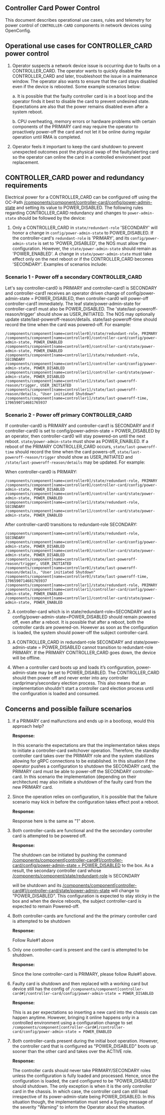 ## Controller Card Power Control

This document describes operational use cases, rules and telemetry for power control of `CONTROLLER-CARD` components in network devices using OpenConfig.


## Operational use cases for CONTROLLER_CARD power control

1. Operator suspects a network device issue is occurring due to faults on a CONTROLLER_CARD. The operator wants to quickly disable the CONTROLLER_CARD and later, troubleshoot the issue in a maintenance window. The operator also wants to ensure that the card stays disabled even if the device is rebooted. Some example scenarios below:
   
   a. It is possible that the faulty controller card is in a boot loop and the operator finds it best to disable the card to prevent undesired state. Expectations are also that the power remains disabled  even after a system reboot.
   
   b. CPU overheating, memory errors or hardware problems with certain components of the PRIMARY card may require the operator to proactively power-off the card and not let it be online during regular operation until RMA is completed.
   
3. Operator feels it important to keep the card shutdown to prevent unexpected outcomes post the physical swap of the faulty/alerting card so the operator can online the card in a controlled environment post replacement.


## CONTROLLER_CARD power and redundancy requirements 

Electrical power for a CONTROLLER_CARD can be configured off using the OC-Path [/components/component/controller-card/config/power-admin-state](https://openconfig.net/projects/models/schemadocs/yangdoc/openconfig-platform.html#components-component-controller-card-config-power-admin-state) and setting its value to POWER\_DISABLED.  The following rules regarding CONTROLLER_CARD redundancy and changes to `power-admin-state` should be followed by the device:



1. Only a CONTROLLER_CARD in `state/redundant-role` 'SECONDARY' will honor a change in `config/power-admin-state` to POWER_DISABLED. If the controller-card's `redundant-role` is 'PRIMARY', and its `config/power-admin-state` is set to 'POWER_DISABLED', the NOS must allow the configuration. However, the `state/power-admin-state` should remain as 'POWER_ENABLED'.  A change in `state/power-admin-state` must take effect only on the next reboot or if the CONTROLLER_CARD becomes 'SECONDARY'. Examples of scenarios include:
             
### Scenario 1 - Power off a secondary CONTROLLER_CARD

Let's say controller-card0 is PRIMARY and controller-card1 is SECONDARY and controller-card1 receives an operator driven change of config/power-admin-state = POWER_DISABLED, then controller-card0 will power-off controller-card1 immediately.  The leaf state/power-admin-state for controller-card1 must also be POWER_DISABLED. The 'state/last-poweroff-reason/trigger' should show as USER_INITIATED. The NOS may optionally update state/last-poweroff-reason/details. state/last-poweroff-time should record the time when the card was powered-off. For example:

```
/components/component[name=controller0]/state/redundant-role, PRIMARY
/components/component[name=controller0]/controller-card/config/power-admin-state, POWER_ENABLED
/components/component[name=controller0]/controller-card/state/power-admin-state, POWER_ENABLED
/components/component[name=controller1]/state/redundant-role, SECONDARY
/components/component[name=controller1]/controller-card/config/power-admin-state, POWER_DISABLED
/components/component[name=controller1]/controller-card/state/power-admin-state, POWER_DISABLED
/components/component[name=controller1]/state/last-poweroff-reason/trigger, USER_INITIATED
/components/component[name=controller1]/state/last-poweroff-reason/details, "User initiated Shutdown"
/components/component[name=controller1]/state/last-poweroff-time, 1706590714681765937
```

### Scenario 2 - Power off primary CONTROLLER_CARD
    
If controller-card0 is PRIMARY and controller-card1 is SECONDARY and if controller-card0 is set to config/power-admin-state = POWER_DISABLED by an operator, then controller-card0 will stay powered-on until the next reboot. `state/power-admin-state` must show as POWER_ENABLED. If a reboot of the PRIMARY CONTROLLER_CARD occurs,  `state/last-poweroff-time` should record the time when the card powers-off, `state/last-poweroff-reason/trigger` should show as USER_INITIATED and `/state/last-poweroff-reason/details` may be updated. For example: 

When controller-card0 is PRIMARY:

```          
/components/component[name=controller0]/state/redundant-role, PRIMARY
/components/component[name=controller0]/controller-card/config/power-admin-state, POWER_DISABLED
/components/component[name=controller0]/controller-card/state/power-admin-state, POWER_ENABLED
/components/component[name=controller1]/state/redundant-role, SECONDARY
/components/component[name=controller1]/controller-card/state/power-admin-state, POWER_ENABLED
```

After controller-card0 transitions to redundant-role SECONDARY:

```
/components/component[name=controller0]/state/redundant-role, SECONDARY
/components/component[name=controller0]/controller-card/config/power-admin-state, POWER_DISABLED
/components/component[name=controller0]/controller-card/state/power-admin-state, POWER_DISABLED
/components/component[name=controller0]/state/last-poweroff-reason/trigger, USER_INITIATED
/components/component[name=controller0]/state/last-poweroff-reason/details, "User initiated Shutdown"
/components/component[name=controller0]/state/last-poweroff-time, 1706590714681765937
/components/component[name=controller1]/state/redundant-role, PRIMARY
/components/component[name=controller1]/controller-card/config/power-admin-state, POWER_ENABLED
/components/component[name=controller1]/controller-card/state/power-admin-state, POWER_ENABLED
```

2. A controller-card which is in state/redundant-role=SECONDARY and is config/power-admin-state=POWER_DISABLED should remain powered off, even after a reboot. It is possible that after a reboot, both the controller cards are powered-on. However as soon as the configuration is loaded, the system should power-off the subject controller-card.

3. A CONTROLLER_CARD in redundant-role SECONDARY and state/power-admin-state = POWER_DISABLED cannot transition to redundant-role PRIMARY. If the PRIMARY CONTROLLER_CARD goes down, the device will be offline.

4. When a controller card boots up and loads it’s configuration, power-admin-state may be set to POWER_DISABLED. The CONTROLLER_CARD should then power off and never enter into any controller cardprimary/secondary election process. This also means that an implementation shouldn't start a controller card election process until the configuration is loaded and consumed.


## Concerns and possible failure scenarios



1. If a PRIMARY card malfunctions and ends up in a bootloop, would this approach help?

    **Response:**


    In this scenario the expectations are that the implementation takes steps to initiate a controller-card switchover operation. Therefore, the standby controller card takes over the PRIMARY role and the system stabilizes allowing for gRPC connections to be established. In this situation if the operator pushes a configuration to shutdown the SECONDARY card, the PRIMARY card must be able to power-off the SECONDARY controller-card. In this scenario the implementation (depending on their architecture) may also initiate a shutdown of the faulty card from the new PRIMARY card.

2. Since the operation relies on configuration, it is possible that the failure scenario may kick in before the configuration takes effect post a reboot.

    **Response:**


	Response here is the same as "1" above.



3. Both controller-cards are functional and the the secondary controller card is attempted to be powered off.

    **Response:**


    The shutdown can be initiated by pushing the command [/components/component[controller-card#]/controller-card/config/power-admin-state = POWER\_DISABLED](https://openconfig.net/projects/models/schemadocs/yangdoc/openconfig-platform.html#components-component-controller-card-config-power-admin-state) to the box. As a result, the secondary controller card whose [/components/component/state/redundant-role](https://openconfig.net/projects/models/schemadocs/yangdoc/openconfig-platform.html#components-component-state-redundant-role) is SECONDARY


    will be shutdown and its [/components/component[controller-card#]/controller-card/state/power-admin-state](https://openconfig.net/projects/models/schemadocs/yangdoc/openconfig-platform.html#components-component-controller-card-state-power-admin-state) will change to "POWER\_DISABLED". This configuration is expected to stay sticky in the box and when the device reboots, the subject controller-card is expected to remain Powered-off.

4. Both controller-cards are functional and the the primary controller card is attempted to be shutdown

    **Response:**


    Follow Rule#1 above

5. Only one controller-card is present and the card is attempted to be shutdown.

    **Response:**


    Since the lone controller-card is PRIMARY, please follow Rule#1 above.

6. Faulty card is shutdown and then replaced with a working card but device still has the config of `/components/component[controller-card#]/controller-card/config/power-admin-state = POWER_DISABLED`

    **Response:**


    This is as per expectations so inserting a new card into the chassis can happen anytime. However, bringing it online happens only in a controlled environment using a configuration change to set `/components/component[controller-card#]/controller-card/config/power-admin-state = POWER_ENABLED`


7. Both controller-cards present during the initial boot operation. However, the controller card that is configured as "POWER\_DISABLED" boots up sooner than the other card and takes over the ACTIVE role.

    **Response:**


    The controller cards should never take PRIMARY/SECONDARY roles unless the configuration is fully loaded and processed. Hence, once the configuration is loaded, the card configured to be "POWER\_DISABLED" should shutdown. The only exception is when it is the only controller card in the chassis. In which case, the controller card can still load irrespective of its power-admin-state being POWER\_DISABLED. In this situation though, the implementation must send a Syslog message of the severity "Warning" to inform the Operator about the situation.
